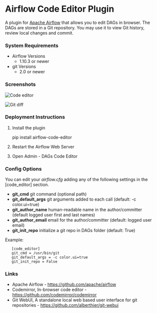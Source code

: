 # Airflow Code Editor Plugin
A plugin for [Apache Airflow](https://github.com/apache/airflow) that allows you to edit DAGs in browser.
The DAGs are stored in a Git repository. You may use it to view Git history, review local changes and commit.

### System Requirements

* Airflow Versions
    * 1.10.3 or newer
* git Versions
    * 2.0 or newer

### Screenshots

![Code editor](https://andreax79.github.io/airflow-code-editor/screenshots/2.png)

![Git diff](https://andreax79.github.io/airflow-code-editor/screenshots/1.png)


### Deployment Instructions

1. Install the plugin

    pip install airflow-code-editor

2. Restart the Airflow Web Server

3. Open Admin - DAGs Code Editor


### Config Options

You can edit your *airflow.cfg* adding any of the following settings in the \[code_editor\] section.

* **git_cmd**  git command (optional path)
* **git_default_args**  git arguments added to each call (default: -c color.ui=true)
* **git_author_name** human-readable name in the author/committer (default logged user first and last names)
* **git_author_email** email for the author/committer (default: logged user email)
* **git_init_repo**  initialize a git repo in DAGs folder (default: True)

Example:
```
   [code_editor]
   git_cmd = /usr/bin/git
   git_default_args = -c color.ui=true
   git_init_repo = False
```

### Links

* Apache Airflow - https://github.com/apache/airflow
* Codemirror, In-browser code editor - https://github.com/codemirror/codemirror
* Git WebUI, A standalone local web based user interface for git repositories - https://github.com/alberthier/git-webui

